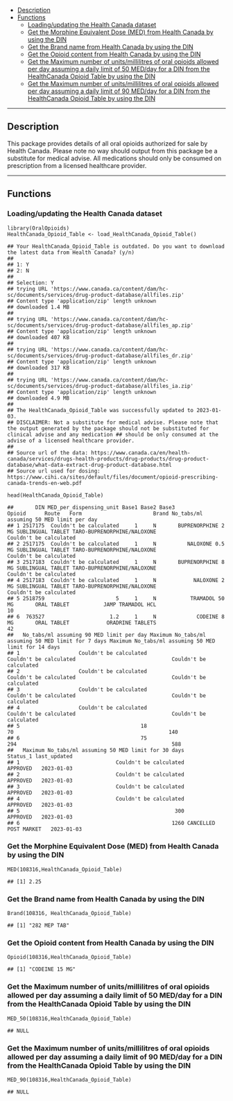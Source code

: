 -   <a href="#description" id="toc-description">Description</a>
-   <a href="#functions" id="toc-functions">Functions</a>
    -   <a href="#loadingupdating-the-health-canada-dataset"
        id="toc-loadingupdating-the-health-canada-dataset">Loading/updating the
        Health Canada dataset</a>
    -   <a
        href="#get-the-morphine-equivalent-dose-med-from-health-canada-by-using-the-din"
        id="toc-get-the-morphine-equivalent-dose-med-from-health-canada-by-using-the-din">Get
        the Morphine Equivalent Dose (MED) from Health Canada by using the
        DIN</a>
    -   <a href="#get-the-brand-name-from-health-canada-by-using-the-din"
        id="toc-get-the-brand-name-from-health-canada-by-using-the-din">Get the
        Brand name from Health Canada by using the DIN</a>
    -   <a href="#get-the-opioid-content-from-health-canada-by-using-the-din"
        id="toc-get-the-opioid-content-from-health-canada-by-using-the-din">Get
        the Opioid content from Health Canada by using the DIN</a>
    -   <a
        href="#get-the-maximum-number-of-unitsmillilitres-of-oral-opioids-allowed-per-day-assuming-a-daily-limit-of-50-medday-for-a-din-from-the-healthcanada-opioid-table-by-using-the-din"
        id="toc-get-the-maximum-number-of-unitsmillilitres-of-oral-opioids-allowed-per-day-assuming-a-daily-limit-of-50-medday-for-a-din-from-the-healthcanada-opioid-table-by-using-the-din">Get
        the Maximum number of units/millilitres of oral opioids allowed per day
        assuming a daily limit of 50 MED/day for a DIN from the HealthCanada
        Opioid Table by using the DIN</a>
    -   <a
        href="#get-the-maximum-number-of-unitsmillilitres-of-oral-opioids-allowed-per-day-assuming-a-daily-limit-of-90-medday-for-a-din-from-the-healthcanada-opioid-table-by-using-the-din"
        id="toc-get-the-maximum-number-of-unitsmillilitres-of-oral-opioids-allowed-per-day-assuming-a-daily-limit-of-90-medday-for-a-din-from-the-healthcanada-opioid-table-by-using-the-din">Get
        the Maximum number of units/millilitres of oral opioids allowed per day
        assuming a daily limit of 90 MED/day for a DIN from the HealthCanada
        Opioid Table by using the DIN</a>

------------------------------------------------------------------------

## Description

This package provides details of all oral opioids authorized for sale by
Health Canada. Please note no way should output from this package be a
substitute for medical advise. All medications should only be consumed
on prescription from a licensed healthcare provider.

------------------------------------------------------------------------

## Functions

### Loading/updating the Health Canada dataset

    library(OralOpioids)
    HealthCanada_Opioid_Table <- load_HealthCanada_Opioid_Table()

    ## Your HealthCanada_Opioid_Table is outdated. Do you want to download  the latest data from Health Canada? (y/n) 
    ## 
    ## 1: Y
    ## 2: N
    ## 
    ## Selection: Y
    ## trying URL 'https://www.canada.ca/content/dam/hc-sc/documents/services/drug-product-database/allfiles.zip'
    ## Content type 'application/zip' length unknown
    ## downloaded 1.4 MB
    ## 
    ## trying URL 'https://www.canada.ca/content/dam/hc-sc/documents/services/drug-product-database/allfiles_ap.zip'
    ## Content type 'application/zip' length unknown
    ## downloaded 407 KB
    ## 
    ## trying URL 'https://www.canada.ca/content/dam/hc-sc/documents/services/drug-product-database/allfiles_dr.zip'
    ## Content type 'application/zip' length unknown
    ## downloaded 317 KB
    ## 
    ## trying URL 'https://www.canada.ca/content/dam/hc-sc/documents/services/drug-product-database/allfiles_ia.zip'
    ## Content type 'application/zip' length unknown
    ## downloaded 4.9 MB
    ## 
    ## The HealthCanada_Opioid_Table was successfully updated to 2023-01-03.
    ## DISCLAIMER: Not a substitute for medical advise. Please note that the output generated by the package should not be substituted for clinical advise and any medication ## should be only consumed at the advise of a licensed healthcare provider.
    ## 
    ## Source url of the data: https://www.canada.ca/en/health-canada/services/drugs-health-products/drug-products/drug-product-database/what-data-extract-drug-product-database.html
    ## Source url used for dosing: https://www.cihi.ca/sites/default/files/document/opioid-prescribing-canada-trends-en-web.pdf

    head(HealthCanada_Opioid_Table)

    ##       DIN MED_per_dispensing_unit Base1 Base2 Base3             Opioid      Route   Form                       Brand No_tabs/ml assuming 50 MED limit per day
    ## 1 2517175  Couldn't be calculated     1     N       BUPRENORPHINE 2 MG SUBLINGUAL TABLET TARO-BUPRENORPHINE/NALOXONE                   Couldn't be calculated
    ## 2 2517175  Couldn't be calculated     1     N          NALOXONE 0.5 MG SUBLINGUAL TABLET TARO-BUPRENORPHINE/NALOXONE                   Couldn't be calculated
    ## 3 2517183  Couldn't be calculated     1     N       BUPRENORPHINE 8 MG SUBLINGUAL TABLET TARO-BUPRENORPHINE/NALOXONE                   Couldn't be calculated
    ## 4 2517183  Couldn't be calculated     1     N            NALOXONE 2 MG SUBLINGUAL TABLET TARO-BUPRENORPHINE/NALOXONE                   Couldn't be calculated
    ## 5 2518759                       5     1     N           TRAMADOL 50 MG       ORAL TABLET           JAMP TRAMADOL HCL                                       10
    ## 6  763527                     1.2     1     N             CODEINE 8 MG       ORAL TABLET            ORADRINE TABLETS                                       42
    ##   No_tabs/ml assuming 90 MED limit per day Maximum No_tabs/ml assuming 50 MED limit for 7 days Maximum No_tabs/ml assuming 50 MED limit for 14 days
    ## 1                   Couldn't be calculated                              Couldn't be calculated                               Couldn't be calculated
    ## 2                   Couldn't be calculated                              Couldn't be calculated                               Couldn't be calculated
    ## 3                   Couldn't be calculated                              Couldn't be calculated                               Couldn't be calculated
    ## 4                   Couldn't be calculated                              Couldn't be calculated                               Couldn't be calculated
    ## 5                                       18                                                  70                                                  140
    ## 6                                       75                                                 294                                                  588
    ##   Maximum No_tabs/ml assuming 50 MED limit for 30 days              Status_1 last_updated
    ## 1                               Couldn't be calculated              APPROVED   2023-01-03
    ## 2                               Couldn't be calculated              APPROVED   2023-01-03
    ## 3                               Couldn't be calculated              APPROVED   2023-01-03
    ## 4                               Couldn't be calculated              APPROVED   2023-01-03
    ## 5                                                  300              APPROVED   2023-01-03
    ## 6                                                 1260 CANCELLED POST MARKET   2023-01-03

### Get the Morphine Equivalent Dose (MED) from Health Canada by using the DIN

    MED(108316,HealthCanada_Opioid_Table)

    ## [1] 2.25

### Get the Brand name from Health Canada by using the DIN

    Brand(108316, HealthCanada_Opioid_Table)

    ## [1] "282 MEP TAB"

### Get the Opioid content from Health Canada by using the DIN

    Opioid(108316,HealthCanada_Opioid_Table)

    ## [1] "CODEINE 15 MG"

### Get the Maximum number of units/millilitres of oral opioids allowed per day assuming a daily limit of 50 MED/day for a DIN from the HealthCanada Opioid Table by using the DIN

    MED_50(108316,HealthCanada_Opioid_Table)

    ## NULL

### Get the Maximum number of units/millilitres of oral opioids allowed per day assuming a daily limit of 90 MED/day for a DIN from the HealthCanada Opioid Table by using the DIN

    MED_90(108316,HealthCanada_Opioid_Table)

    ## NULL
